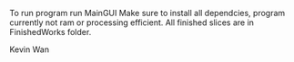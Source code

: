 To run program run MainGUI
Make sure to install all dependcies, program currently not ram or processing efficient.
All finished slices are in FinishedWorks folder.

Kevin Wan
